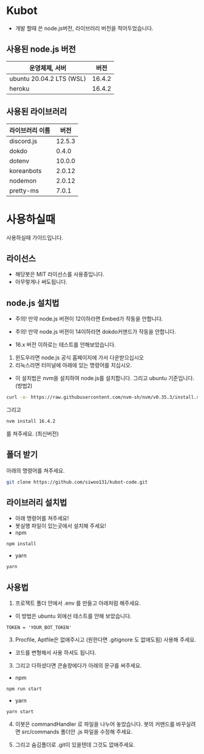 # Kubot

- 개발 할때 쓴 node.js버전, 라이브러리 버전을 적어두었습니다.

## 사용된 node.js 버전

| 운영체제, 서버           | 버전   |
| ------------------------ | ------ |
| ubuntu 20.04.2 LTS (WSL) | 16.4.2 |
| heroku                   | 16.4.2 |

## 사용된 라이브러리

| 라이브러리 이름 | 버전   |
| --------------- | ------ |
| discord.js      | 12.5.3 |
| dokdo           | 0.4.0  |
| dotenv          | 10.0.0 |
| koreanbots      | 2.0.12 |
| nodemon         | 2.0.12 |
| pretty-ms       | 7.0.1  |

# 사용하실때

사용하실때 가이드입니다.

## 라이선스

- 해당봇은 MIT 라이선스를 사용중입니다.
- 아무렇게나 써도됩니다.

## node.js 설치법

- 주의! 만약 node.js 버젼이 12이하라면 Embed가 작동을 안합니다.

- 주의! 만약 node.js 버젼이 14이하라면 dokdo커맨드가 작동을 안합니다.

- 16.x 버전 이하로는 테스트를 안해보았습니다.

1. 윈도우라면 node.js 공식 홈페이지에 가서 다운받으십시오
2. 리눅스라면 터미널에 아래에 있는 명령어를 치십시오.

- 이 설치법은 nvm을 설치하여 node.js를 설치합니다. 그리고 ubuntu 기준입니다. (방법2)

```zsh
curl -o- https://raw.githubusercontent.com/nvm-sh/nvm/v0.35.3/install.sh | bash
```

그리고

```zsh
nvm install 16.4.2
```

를 쳐주세요. (최신버전)

## 폴더 받기

아래의 명령어를 쳐주세요.

```zsh
git clone https://github.com/siwoo131/kubot-code.git
```

## 라이브러리 설치법

- 아래 명령어를 쳐주세요!
- 봇실행 파일이 있는곳에서 설치해 주세요!
- npm

```zsh
npm install
```

- yarn

```zsh
yarn
```

## 사용법

1. 프로젝트 폴더 안에서 .env 를 만들고 아래처럼 해주세요.

- 이 방법은 ubuntu 외에선 테스트를 안해 보았습니다.

```
TOKEN = 'YOUR_BOT_TOKEN'
```

3. Procfile, Aptfile은 없애주시고 (원한다면 .gitignore 도 없애도됨) 사용해 주세요.

- 코드를 변형해서 사용 하셔도 됩니다.

3. 그리고 다하셨다면 콘솔창에다가 아래의 문구를 써주세요.

- npm

```zsh
npm run start
```

- yarn

```zsh
yarn start
```

4. 이봇은 commandHandler 로 파일을 나누어 놓았습니다. 봇의 커맨드를 바꾸실려면 src/commands 폴더안 .js 파일을 수정해 주세요.

5. 그리고 숨김폴더로 .git이 있을텐데 그것도 없애주세요.
